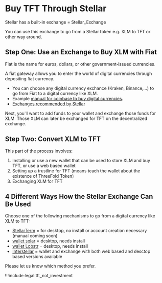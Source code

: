 # Buy TFT Through Stellar

Stellar has a built-in exchange = Stellar_Exchange

You can use this exchange to go from a Stellar token e.g. XLM to TFT or other way around.

## Step One: Use an Exchange to Buy XLM with Fiat

Fiat is the name for euros, dollars, or other government-issued currencies. 

A fiat gateway allows you to enter the world of digital currencies through depositing fiat currency.

- You can choose any digital currency exchance (Kraken, Binance,...) to go from Fiat to a digital currency like XLM.
- Example [manual for coinbase to buy digital currencies](coinbase_fiat).
- [Exchanges recommended by Stellar](https://www.stellar.org/lumens/exchanges)

Next, you'll want to add funds to your wallet and exchange those funds for XLM. Those XLM can later be exchanged for TFT on the decentralized exchange.

## Step Two: Convert XLM to TFT

This part of the process involves:

1. Installing or use a new wallet that can be used to store XLM and buy TFT, or use a web based wallet
2. Setting up a trustline for TFT (means teach the wallet about the existence of ThreeFold Token)
3. Exchanging XLM for TFT

## 4 Different Ways How the Stellar Exchange Can Be Used

Choose one of the following mechanisms to go from a digital currency like XLM to TFT:

- [StellarTerm](https://stellarterm.com/) = for desktop, no install or account creation necessary (manual coming soon)
- [wallet solar](solar_wallet) = desktop, needs install
- [wallet Lobstr](lobstr_wallet) = desktop, needs install
- [Interstellar](tft_interstellar) = wallet and exchange with both web based and desctop based versions available
<!-- - [stellarx](tft_stellarx) = web based, gives you a trading view (note: TFT is currently unavailable on stellarx, we have reached out to their team about relisting) -->

Please let us know which method you prefer.

!!!include:legal:tft_not_investment